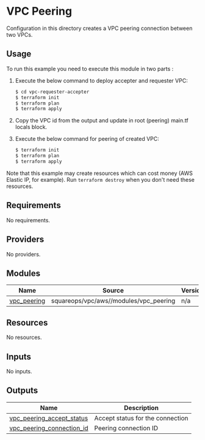 # VPC Peering

Configuration in this directory creates a VPC peering connection between two VPCs.

## Usage

To run this example you need to execute this module in two parts :

1. Execute the below command to deploy accepter and requester VPC:

    ```bash
    $ cd vpc-requester-accepter
    $ terraform init
    $ terraform plan
    $ terraform apply
    ```
2. Copy the VPC id from the output and update in root (peering) main.tf locals block.

3. Execute the below command for peering of created VPC:

    ```bash
    $ terraform init
    $ terraform plan
    $ terraform apply
    ```

Note that this example may create resources which can cost money (AWS Elastic IP, for example). Run `terraform destroy` when you don't need these resources.


<!-- BEGINNING OF PRE-COMMIT-TERRAFORM DOCS HOOK -->
## Requirements

No requirements.

## Providers

No providers.

## Modules

| Name | Source | Version |
|------|--------|---------|
| <a name="module_vpc_peering"></a> [vpc\_peering](#module\_vpc\_peering) | squareops/vpc/aws//modules/vpc_peering | n/a |

## Resources

No resources.

## Inputs

No inputs.

## Outputs

| Name | Description |
|------|-------------|
| <a name="output_vpc_peering_accept_status"></a> [vpc\_peering\_accept\_status](#output\_vpc\_peering\_accept\_status) | Accept status for the connection |
| <a name="output_vpc_peering_connection_id"></a> [vpc\_peering\_connection\_id](#output\_vpc\_peering\_connection\_id) | Peering connection ID |
<!-- END OF PRE-COMMIT-TERRAFORM DOCS HOOK -->
